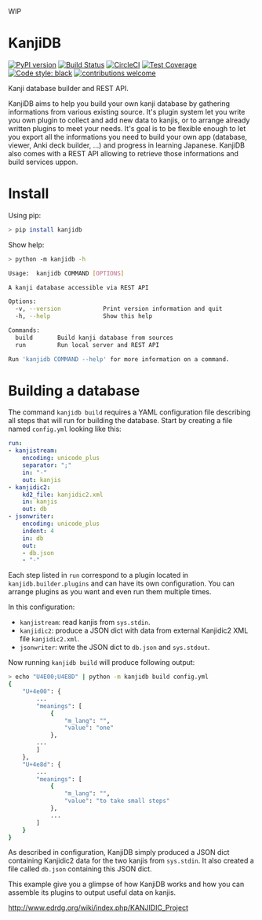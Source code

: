 WIP

# KanjiDB

[![PyPI version](https://badge.fury.io/py/kanjidb.svg)](https://badge.fury.io/py/kanjidb)
[![Build Status](https://travis-ci.org/Nauja/kanjidb.png?branch=master)](https://travis-ci.org/Nauja/kanjidb)
[![CircleCI](https://circleci.com/gh/Nauja/kanjidb/tree/circleci-project-setup.svg?style=svg)](https://circleci.com/gh/Nauja/kanjidb/tree/circleci-project-setup)
[![Test Coverage](https://codeclimate.com/github/Nauja/kanjidb/badges/coverage.svg)](https://codeclimate.com/github/Nauja/kanjidb/coverage)
[![Code style: black](https://img.shields.io/badge/code%20style-black-000000.svg)](https://github.com/psf/black)
[![contributions welcome](https://img.shields.io/badge/contributions-welcome-brightgreen.svg?style=flat)](https://github.com/Nauja/kanjidb/issues)

Kanji database builder and REST API.

KanjiDB aims to help you build your own kanji database by gathering
informations from various existing source. It's plugin system let you
write you own plugin to collect and add new data to kanjis,
or to arrange already written plugins to meet your needs. It's goal
is to be flexible enough to let you export all the informations you
need to build your own app (database, viewer, Anki deck builder, ...) and
progress in learning Japanese. KanjiDB also comes with a REST API allowing to
retrieve those informations and build services uppon.

# Install

Using pip:

```bash
> pip install kanjidb
```

Show help:

```bash
> python -m kanjidb -h

Usage:  kanjidb COMMAND [OPTIONS]

A kanji database accessible via REST API

Options:
  -v, --version            Print version information and quit
  -h, --help               Show this help

Commands:
  build       Build kanji database from sources
  run         Run local server and REST API

Run 'kanjidb COMMAND --help' for more information on a command.

```

# Building a database

The command `kanjidb build` requires a YAML configuration file describing all
steps that will run for building the database. Start by creating a file named `config.yml` looking like this:

```yaml
run:
- kanjistream:
    encoding: unicode_plus
    separator: ";"
    in: "-"
    out: kanjis
- kanjidic2:
    kd2_file: kanjidic2.xml
    in: kanjis
    out: db
- jsonwriter:
    encoding: unicode_plus
    indent: 4
    in: db
    out:
    - db.json
    - "-"
```

Each step listed in `run` correspond to a plugin located in `kanjidb.builder.plugins` and
can have its own configuration. You can arrange plugins as you want and even run them
multiple times.

In this configuration:
  * `kanjistream`: read kanjis from `sys.stdin`.
  * `kanjidic2`: produce a JSON dict with data from external Kanjidic2 XML file `kanjidic2.xml`.
  * `jsonwriter`: write the JSON dict to `db.json` and `sys.stdout`.

Now running `kanjidb build` will produce following output:

```bash
> echo "U4E00;U4E8D" | python -m kanjidb build config.yml
{
    "U+4e00": {
        ...
        "meanings": [
            {
                "m_lang": "",
                "value": "one"
            },
        ...
        ]
    },
    "U+4e8d": {
        ...
        "meanings": [
            {
                "m_lang": "",
                "value": "to take small steps"
            },
            ...
        ]
    }
}
```

As described in configuration, KanjiDB simply produced a JSON dict containing
Kanjidic2 data for the two kanjis from `sys.stdin`. It also created a file
called `db.json` containing this JSON dict.

This example give you a glimpse of how KanjiDB works and how you can assemble
its plugins to output useful data on kanjis.

http://www.edrdg.org/wiki/index.php/KANJIDIC_Project
